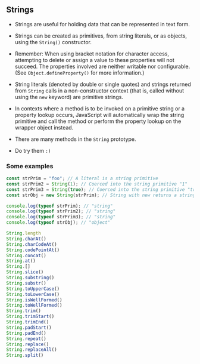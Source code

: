 ## Strings

- Strings are useful for holding data that can be represented in text form. 

- Strings can be created as primitives, from string literals, or as objects, using the `String()` constructor.

- Remember: When using bracket notation for character access, attempting to delete or assign a value to these properties will not succeed. The properties involved are neither writable nor configurable. (See `Object.defineProperty()` for more information.)

- String literals (denoted by double or single quotes) and strings returned from `String` calls in a non-constructor context (that is, called without using the `new` keyword) are primitive strings. 

- In contexts where a method is to be invoked on a primitive string or a property lookup occurs, JavaScript will automatically wrap the string primitive and call the method or perform the property lookup on the wrapper object instead.

- There are many methods in the `String` prototype. 

- Do try them `:)`

### Some examples

```js
const strPrim = "foo"; // A literal is a string primitive
const strPrim2 = String(1); // Coerced into the string primitive "1"
const strPrim3 = String(true); // Coerced into the string primitive "true"
const strObj = new String(strPrim); // String with new returns a string wrapper object.

console.log(typeof strPrim); // "string"
console.log(typeof strPrim2); // "string"
console.log(typeof strPrim3); // "string"
console.log(typeof strObj); // "object"
```

```js
String.length
String.charAt()
String.charCodeAt()
String.codePointAt()
String.concat()
String.at()
String.[]
String.slice()
String.substring()
String.substr()
String.toUpperCase()
String.toLowerCase()
String.isWellFormed()
String.toWellFormed()
String.trim()
String.trimStart()
String.trimEnd()
String.padStart()
String.padEnd()
String.repeat()
String.replace()
String.replaceAll()
String.split()
```